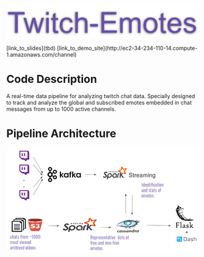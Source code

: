 <p align="center">
<img style="float" src="img/banner.png">
</p>
[link_to_slides](tbd)
[link_to_demo_site](http://ec2-34-234-110-14.compute-1.amazonaws.com/channel)

# Code Description
A real-time data pipeline for analyzing twitch chat data. Specially designed to track and analyze the global and subscribed emotes 
embedded in chat messages from up to 1000 active channels. 

# Pipeline Architecture
<p align="center">
<img style="float" src="img/pipeline.png">
</p>


